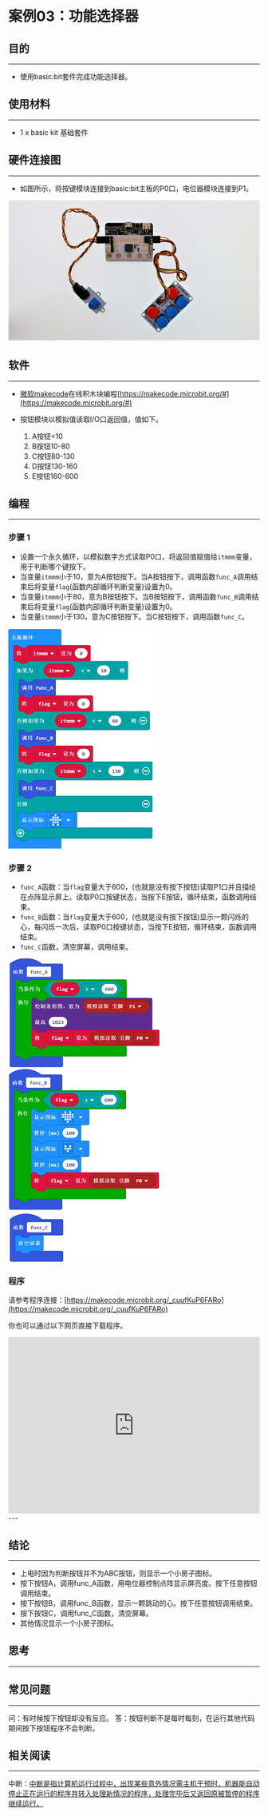 # 案例03：功能选择器

## 目的
---

- 使用basic:bit套件完成功能选择器。

## 使用材料
---

- 1 x basic kit 基础套件



## 硬件连接图
---

- 如图所示，将按键模块连接到basic:bit主板的P0口，电位器模块连接到P1。

![](./images/F9hvl7u.jpg)

## 软件
---
- [微软makecode](https://makecode.microbit.org/#)在线积木块编程[https://makecode.microbit.org/#](https://makecode.microbit.org/#)

- 按钮模块以模拟值读取I/O口返回值，值如下。
	1. A按钮<10
	2. B按钮10-80
	3. C按钮80-130
	4. D按钮130-160
	5. E按钮160-600

## 编程
---
### 步骤 1

- 设置一个永久循环，以模拟数字方式读取P0口，将返回值赋值给`itmmm`变量，用于判断哪个键按下。
- 当变量`itmmm`小于10，意为A按钮按下。当A按钮按下，调用函数`func_A`调用结束后将变量`flag`(函数内部循环判断变量)设置为0。
- 当变量`itmmm`小于80，意为B按钮按下。当B按钮按下，调用函数`func_B`调用结束后将变量`flag`(函数内部循环判断变量)设置为0。
- 当变量`itmmm`小于130，意为C按钮按下。当C按钮按下，调用函数`func_C`。

![](./images/basic_kit_case_03_01.png)

### 步骤 2

- `func_A`函数：当`flag`变量大于600，(也就是没有按下按钮)读取P1口并且描绘在点阵显示屏上。读取P0口按键状态，当按下E按钮，循环结束，函数调用结束。
- `func_B`函数：当`flag`变量大于600，(也就是没有按下按钮)显示一颗闪烁的心，每闪烁一次后，读取P0口按键状态，当按下E按钮，循环结束，函数调用结束。
- `func_C`函数，清空屏幕，调用结束。


![](./images/basic_kit_case_03_02.png)

### 程序

请参考程序连接：[https://makecode.microbit.org/_cuufKuP6FARo](https://makecode.microbit.org/_cuufKuP6FARo)

你也可以通过以下网页直接下载程序。

<div style="position:relative;height:0;padding-bottom:70%;overflow:hidden;"><iframe style="position:absolute;top:0;left:0;width:100%;height:100%;" src="https://makecode.microbit.org/#pub:_cuufKuP6FARo" frameborder="0" sandbox="allow-popups allow-forms allow-scripts allow-same-origin"></iframe></div>  
---


## 结论
---

- 上电时因为判断按钮并不为ABC按钮，则显示一个小房子图标。
- 按下按钮A，调用func_A函数，用电位器控制点阵显示屏亮度。按下任意按钮调用结束。
- 按下按钮B，调用func_B函数，显示一颗跳动的心。按下任意按钮调用结束。
- 按下按钮C，调用func_C函数，清空屏幕。
- 其他情况显示一个小房子图标。


## 思考
---


## 常见问题
---
问：有时候按下按钮却没有反应。
答：按钮判断不是每时每刻，在运行其他代码期间按下按钮程序不会判断。

## 相关阅读  
---

中断：[中断是指计算机运行过程中，出现某些意外情况需主机干预时，机器能自动停止正在运行的程序并转入处理新情况的程序，处理完毕后又返回原被暂停的程序继续运行。](https://baike.baidu.com/item/%E4%B8%AD%E6%96%AD/3933007)
